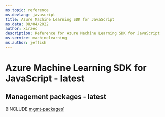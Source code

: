 ```yaml
---
ms.topic: reference
ms.devlang: javascript
title: Azure Machine Learning SDK for JavaScript
ms.data: 08/04/2022
author: xirzec
description: Reference for Azure Machine Learning SDK for JavaScript
ms.service: machinelearning
ms.author: jeffish
---
```

# Azure Machine Learning SDK for JavaScript - latest

## Management packages - latest
[!INCLUDE [mgmt-packages](machine-learning-mgmt-index.md)]
